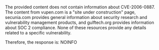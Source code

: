 The provided content does not contain information about CVE-2006-0887. The content from vupen.com is a "site under construction" page, secunia.com provides general information about security research and vulnerability management products, and gulftech.org provides information about SOC 2 compliance. None of these resources provide any details related to a specific vulnerability.

Therefore, the response is:
NOINFO